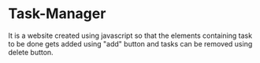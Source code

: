 # Task-Manager
It is a website created using javascript so that the elements containing task to be done gets added using "add" button and tasks can be removed using delete button. 

